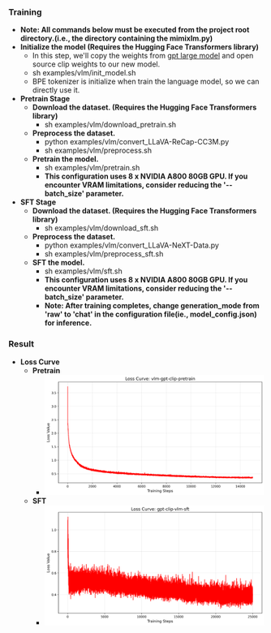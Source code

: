 ### Training

- **Note: All commands below must be executed from the project root directory.(i.e., the directory containing the mimixlm.py)**
- **Initialize the model (Requires the Hugging Face Transformers library)**
  - In this step, we'll copy the  weights from [gpt large model](../gpt_large) and open source clip weights to our new model.
  - sh examples/vlm/init_model.sh
  - BPE tokenizer is  initialize when train the language model, so we can directly use it.
- **Pretrain Stage**
  - **Download the dataset. (Requires the Hugging Face Transformers library)**
    - sh examples/vlm/download_pretrain.sh  
  - **Preprocess the dataset.**
    - python examples/vlm/convert_LLaVA-ReCap-CC3M.py 
    - sh examples/vlm/preprocess.sh
  - **Pretrain the model.**
    - sh examples/vlm/pretrain.sh
    - **This configuration uses 8 x NVIDIA A800 80GB GPU. If you encounter VRAM limitations, consider reducing the '--batch_size' parameter.**
- **SFT Stage**
  - **Download the dataset. (Requires the Hugging Face Transformers library)**
    - sh examples/vlm/download_sft.sh  
  - **Preprocess the dataset.**
    - python examples/vlm/convert_LLaVA-NeXT-Data.py
    - sh examples/vlm/preprocess_sft.sh
  - **SFT the model.**
    - sh examples/vlm/sft.sh
    - **This configuration uses 8 x NVIDIA A800 80GB GPU. If you encounter VRAM limitations, consider reducing the '--batch_size' parameter.**
    - **Note: After training completes, change generation_mode from 'raw' to 'chat' in the configuration file(ie., model_config.json) for inference.**

### Result

- **Loss Curve**
  - **Pretrain**
    - ![gpt-clip-vlm-pretrain_loss](gpt-clip-vlm-pretrain_loss.png)
  - **SFT**
    - ![gpt-clip-vlm-sft_loss](gpt-clip-vlm-sft_loss.png)

